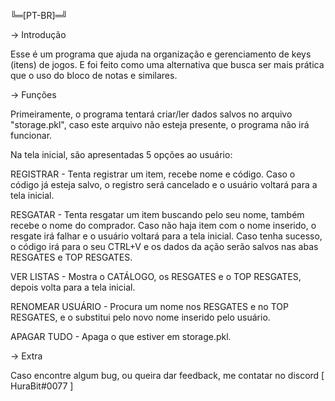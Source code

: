╚═[PT-BR]═╝

-> Introdução

Esse é um programa que ajuda na organização e gerenciamento de keys (itens) de jogos. E foi feito como uma alternativa que busca ser mais prática que o uso do bloco de notas e similares.

-> Funções

Primeiramente, o programa tentará criar/ler dados salvos no arquivo "storage.pkl", caso este arquivo não esteja presente, o programa não irá funcionar.

Na tela inicial, são apresentadas 5 opções ao usuário:

REGISTRAR - Tenta registrar um item, recebe nome e código. Caso o código já esteja salvo, o registro será cancelado e o usuário voltará para a tela inicial.

RESGATAR - Tenta resgatar um item buscando pelo seu nome, também recebe o nome do comprador. Caso não haja item com o nome inserido, o resgate irá falhar e o usuário voltará para a tela inicial. Caso tenha sucesso, o código irá para o seu CTRL+V e os dados da ação serão salvos nas abas RESGATES e TOP RESGATES.

VER LISTAS - Mostra o CATÁLOGO, os RESGATES e o TOP RESGATES, depois volta para a tela inicial.

RENOMEAR USUÁRIO - Procura um nome nos RESGATES e no TOP RESGATES, e o substitui pelo novo nome inserido pelo usuário.

APAGAR TUDO - Apaga o que estiver em storage.pkl.

-> Extra

Caso encontre algum bug, ou queira dar feedback, me contatar no discord [ HuraBit#0077 ]
